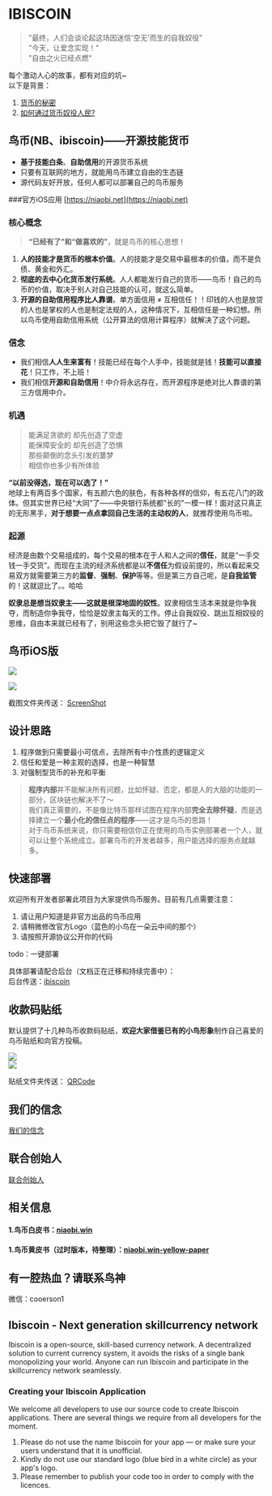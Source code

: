 
# IBISCOIN

>"最终，人们会谈论起这场因迷信'空无'而生的自我奴役"  
>"今天，让爱念实现！"  
>"自由之火已经点燃“

每个激动人心的故事，都有对应的坑~  
以下是背景：  

1. [货币的秘密](https://github.com/ibiscoin/ibiscoin/blob/master/SECRET.md)     
2. [如何通过货币奴役人民?](https://github.com/ibiscoin/ibiscoin/blob/master/SECRET2.md)

## 鸟币(NB、ibiscoin)——开源技能货币 

- **基于技能白条**、**自助信用**的开源货币系统
- 只要有互联网的地方，就能用鸟币建立自由的生态链
- 源代码友好开放，任何人都可以部署自己的鸟币服务

###官方iOS应用 [https://niaobi.net](https://niaobi.net)   

### 核心概念

>**“已经有了”和“做喜欢的”**，就是鸟币的核心思想！


1. **人的技能才是货币的根本价值**。人的技能才是交易中最根本的价值，而不是负债、黄金和外汇。
2. **彻底的去中心化货币发行系统**。人人都能发行自己的货币——鸟币！自己的鸟币的价值，取决于别人对自己技能的认可，就这么简单。
3. **开源的自助信用程序比人靠谱**。单方面信用 ≠ 互相信任！！印钱的人也是放贷的人也是掌权的人也是制定法规的人，这种情况下，互相信任是一种幻想。所以鸟币使用自助信用系统（公开算法的信用计算程序）就解决了这个问题。   

### 信念

- 我们相信**人人生来富有**！技能已经在每个人手中，技能就是钱！**技能可以直接花**！只工作，不上班！  
- 我们相信**开源和自助信用**！中介将永远存在，而开源程序是绝对比人靠谱的第三方信用中介。

### 机遇

>能满足贪欲的 却先创造了空虚    
能保障安全的 却先创造了恐惧   
那些颠倒的念头引发的噩梦  
相信你也多少有所体验

**“以前没得选，现在可以选了！”**  
地球上有两百多个国家，有五颜六色的肤色，有各种各样的信仰，有五花八门的政体。但其实世界已经“大同”了——中央银行系统都"长的"一模一样！面对这只真正的无形黑手，**对于想要一点点拿回自己生活的主动权的人**，就推荐使用鸟币啦。

### 起源
经济是由数个交易组成的，每个交易的根本在于人和人之间的**信任**，就是“一手交钱一手交货”。而现在主流的经济系统都是以**不信任**为假设前提的，所以看起来交易双方就需要第三方的**监督**、**强制**、**保护**等等。但是第三方自己呢，是**自我监管**的！这就逗比了。。哈哈

**奴隶总是想当奴隶主——这就是根深地固的奴性**。奴隶相信生活本来就是你争我夺，而制造你争我夺，恰恰是奴隶主每天的工作。停止自我奴役、跳出互相奴役的思维，自由本来就已经有了，别用这些念头把它毁了就行了~

## 鸟币iOS版 

![](http://niaobi.org/Screen/NewHome.PNG)  

![](http://niaobi.org/Screen/Role.png)  

截图文件夹传送： [ScreenShot](https://github.com/ibiscoin/ibiscoin/blob/master/Screen)
 

## 设计思路  

1. 程序做到只需要最小可信点，去除所有中介性质的逻辑定义  
2. 信任和爱是一种主观的选择，也是一种智慧
3. 对强制型货币的补充和平衡

>**程序内部**并不能解决所有问题，比如怀疑、否定，都是人的大脑的功能的一部分，区块链也解决不了～  
>我们真正需要的，不是像比特币那样试图在程序内部**完全去除怀疑**，而是选择建立一个**最小化的信任点的程序**——这才是鸟币的思路！  
>对于鸟币系统来说，你只需要相信你正在使用的鸟币实例部署者一个人，就可以让整个系统成立。部署鸟币的开发者越多，用户能选择的服务点就越多。  

## 快速部署

欢迎所有开发者部署此项目为大家提供鸟币服务。目前有几点需要注意：

1. 请让用户知道是非官方出品的鸟币应用
2. 请稍微修改官方Logo（蓝色的小鸟在一朵云中间的那个）
3. 请按照开源协议公开你的代码
 
 
todo：一键部署
 
具体部署请配合后台（文档正在迁移和持续完善中）：  
后台传送：[ibiscoin](https://github.com/ibiscoin/ibiscoin)

## 收款码贴纸
默认提供了十几种鸟币收款码贴纸，**欢迎大家借鉴已有的小鸟形象**制作自己喜爱的鸟币贴纸和向官方投稿。  

![](http://niaobi.org/Tmpl_QRCode/sample1.png)   
![](http://niaobi.org/Tmpl_QRCode/sample2.png)   

贴纸文件夹传送： [QRCode](https://github.com/ibiscoin/ibiscoin/blob/master/Tmpl_QRCode)

## 我们的信念

[我们的信念](http://niaobi.org/Intro/OurFaith.jpg)

## 联合创始人

[联合创始人](http://niaobi.org/Image/FOUNDER.PNG)    
  

## 相关信息

#### 1.鸟币白皮书：[niaobi.win](http://niaobi.win)
#### 1.鸟币黄皮书（过时版本，待整理）：[niaobi.win-yellow-paper](http://niaobi.win)

## 有一腔热血？请联系鸟神
微信：cooerson1  

## Ibiscoin - Next generation skillcurrency network

Ibiscoin is a open-source, skill-based currency network. A decentralized solution to current currency system, it avoids the risks of a single bank monopolizing your world. Anyone can run Ibiscoin and participate in the skillcurrency network seamlessly.


### Creating your Ibiscoin Application
We welcome all developers to use our source code to create Ibiscoin applications. There are several things we require from all developers for the moment.

1. Please do not use the name Ibiscoin for your app — or make sure your users understand that it is unofficial.  
2. Kindly do not use our standard logo (blue bird in a white circle) as your app's logo.  
3. Please remember to publish your code too in order to comply with the licences.  

